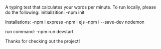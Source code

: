 A typing test that calculates your words per minute. To run locally, please do the following:
initializition:
-npm init

Installations:
-npm i express
-npm i ejs
-npm i --save-dev nodemon

run command:
-npm run devstart

Thanks for checking out the project!
